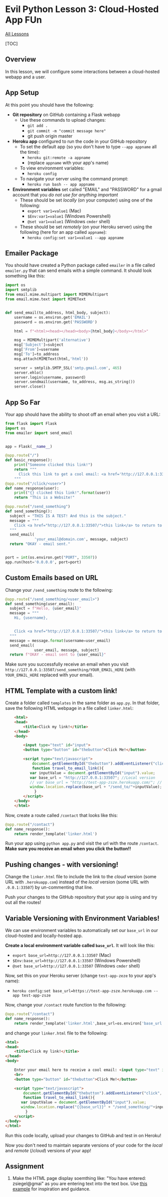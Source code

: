 # Evil Python Lesson 3: Cloud-Hosted App FUn

[All Lessons](https://zsiegel92.github.io/evilpython/)

[TOC]

## Overview

In this lesson, we will configure some interactions between a cloud-hosted webapp and a user.

## App Setup

At this point you should have the following:

* **Git repository** on GitHub containing a Flask webapp
	* Use these commands to upload changes:
		* `git add .`
		* `git commit -m "commit message here"`
		* git push origin master
* **Heroku app** configured to run the code in your GitHub repository
	* To set the default app (so you don't have to type `--app appname` all the time):
		* `heroku git:remote -a appname`
		* (replace `appname` with your app's name)
	* To view environment variables:
		* `heroku config`
	* To navigate your server using the command prompt:
		* `heroku run bash -- app appname`
* **Environment variables** set called "EMAIL" and "PASSWORD" for a gmail account that you *do not use for anything important*
	* These should be set *locally* (on your computer) using one of the following:
		* `export var1=value1` (Mac)
		* `$Env:var1=value1` (Windows Powershell)
		* `@set var1=value1` (Windows `cmder` shell)
	* These should be set *remotely* (on your Heroku server) using the following (here for an app called `appname`):
		* `heroku config:set var1=value1 --app appname`

## Emailer Package

You should have created a Python package called `emailer` in a file called `emailer.py` that can send emails with a simple command. It should look something like this:

```python
import os
import smtplib
from email.mime.multipart import MIMEMultipart
from email.mime.text import MIMEText


def send_email(to_address, html_body, subject):
    username = os.environ.get('EMAIL')
    password = os.environ.get('PASSWORD')

    html = f"<html><head></head><body>{html_body}</body></html>"

    msg = MIMEMultipart('alternative')
    msg['Subject']=subject
    msg['From']=username
    msg['To']=to_address
    msg.attach(MIMEText(html,'html'))

    server = smtplib.SMTP_SSL('smtp.gmail.com', 465)
    server.ehlo()
    server.login(username, password)
    server.sendmail(username, to_address, msg.as_string())
    server.close()
```


## App So Far

Your app should have the ability to shoot off an email when you visit a URL:

```python
from flask import Flask
import os
from emailer import send_email


app = Flask(__name__)

@app.route("/")
def basic_response():
    print("Someone clicked this link!")
    return """
      Click this link to get a cool email: <a href='http://127.0.0.1:33507/send_something'>LINK</a>
    """
@app.route("/click/<user>")
def name_response(user):
    print("{} clicked this link!".format(user))
    return "This is a Website!"

@app.route("/send_something")
def send_something():
  subject = "THIS IS A TEST! And this is the subject."
  message = """
    Click <a href="http://127.0.0.1:33507/">this link</a> to return to our website.
  """
  send_email(
             'your_email@domain.com', message, subject)
  return "OKAY - email sent."


port = int(os.environ.get("PORT", 33507))
app.run(host='0.0.0.0', port=port)
```

## Custom Emails based on URL

Change your `/send_something` route to the following:

```python
@app.route("/send_something/<user_email>")
def send_something(user_email):
  subject = f"Hello, {user_email}"
  message = """
  	Hi, {username},


    Click <a href="http://127.0.0.1:33507/">this link</a> to return to our website.
  """
  message = message.format(username=user_email)
  send_email(
             user_email, message, subject)
  return f"OKAY - email sent to {user_email}"
```

Make sure you successfully receive an email when you visit `http://127.0.0.1:33507/send_something/YOUR_EMAIL_HERE` (with `YOUR_EMAIL_HERE` replaced with your email).

## HTML Template with a custom link!

Create a folder called `templates` in the same folder as `app.py`. In that folder, save the following HTML webpage in a file called `linker.html`:

```html
	<html>
	<head>
	    <title>Click my link!</title>
	</head>
	<body>

		<input type="text" id="input">
		<button type="button" id="thebutton">Click Me!</button>

		<script type="text/javascript">
			document.getElementById("thebutton").addEventListener("click", travel_to_email_link);
			function travel_to_email_link(){
		   var inputValue = document.getElementById("input").value;
		   var base_url = "http://127.0.0.1:33507"; //Local version
		   // var base_url = "http://test-app-zsze.herokuapp.com/"; // Cloud version
		   window.location.replace(base_url + "/send_to/"+inputValue);
			 }
		</script>
	</body>
	</html>
```

Now, create a route called `/contact` that looks like this:

```python
@app.route("/contact")
def name_response():
    return render_template('linker.html')
```

Run your app using `python app.py` and visit the url with the route `/contact`. **Make sure you receive an email when you click the button!!**

## Pushing changes - with versioning!

Change the `linker.html` file to include the link to the *cloud* version (some URL with `.herokuapp.com`) instead of the *local* version (some URL with `.0.0.1:33507`) by un-commenting that line.

Push your changes to the GitHub repository that your app is using and try out all the routes!

## Variable Versioning with Environment Variables!

We can use environment variables to automatically set our `base_url` in our cloud-hosted and locally-hosted app.

**Create a local environment variable called `base_url`**. It will look like this:

* `export base_url=http://127.0.0.1:33507` (Mac)
* `$Env:base_url=http://127.0.0.1:33507` (Windows Powershell)
* `@set base_url=http://127.0.0.1:33507` (Windows `cmder` shell)


Now, set this on your Heroku server (change `test-app-zeze` to your app's name):

* `heroku config:set base_url=https://test-app-zsze.herokuapp.com --app test-app-zsze`

Now, change your `/contact` route function to the following:

```python
@app.route("/contact")
def name_response():
    return render_template('linker.html',base_url=os.environ['base_url'])
```

and change your `linker.html` file to the following:

```html
<html>
<head>
    <title>Click my link!</title>
</head>
<body>

	Enter your email here to receive a cool email: <input type="text" id="input">
	<br>
	<button type="button" id="thebutton">Click Me!</button>

	<script type="text/javascript">
		document.getElementById("thebutton").addEventListener("click", travel_to_email_link);
		function travel_to_email_link(){
	   var inputValue = document.getElementById("input").value;
	   window.location.replace("{{base_url}}" + "/send_something/"+inputValue);
		 }
	</script>
</body>
</html>
```

Run this code locally, upload your changes to GitHub and test in on Heroku!

Now you don't need to maintain separate versions of your code for the *local* and *remote* (/*cloud*) versions of your app!

## Assignment

1. Make the HTML page display soemthing like: "You have entered: zsiegel@gmai" as you are entering text into the text box. Use [this example](https://www.w3schools.com/jsref/tryit.asp?filename=tryjsref_oninput) for inspiration and guidance.
